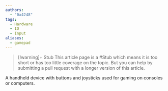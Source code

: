 ```yaml
---
authors: 
  - "0x4248"
tags:
  - Hardware
  - IO
  - Input
aliases:
  - gamepad
---
```

> [!warning]+ Stub
> This article page is a #Stub which means it is too short or has too little coverage on the topic. But you can help by submitting a pull request with a longer version of this article.

A handheld device with buttons and joysticks used for gaming on consoles or computers.